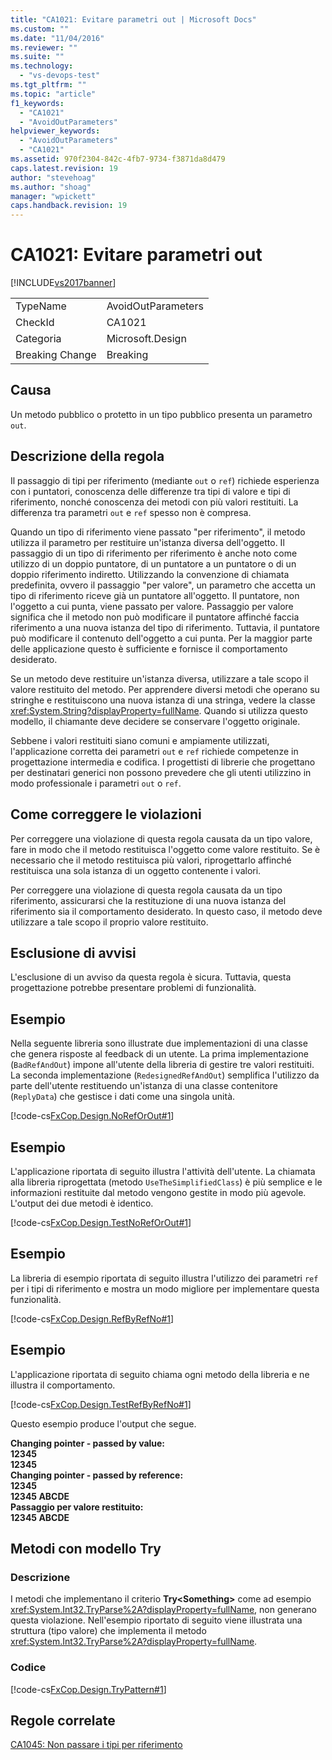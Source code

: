 ```yaml
---
title: "CA1021: Evitare parametri out | Microsoft Docs"
ms.custom: ""
ms.date: "11/04/2016"
ms.reviewer: ""
ms.suite: ""
ms.technology: 
  - "vs-devops-test"
ms.tgt_pltfrm: ""
ms.topic: "article"
f1_keywords: 
  - "CA1021"
  - "AvoidOutParameters"
helpviewer_keywords: 
  - "AvoidOutParameters"
  - "CA1021"
ms.assetid: 970f2304-842c-4fb7-9734-f3871da8d479
caps.latest.revision: 19
author: "stevehoag"
ms.author: "shoag"
manager: "wpickett"
caps.handback.revision: 19
---
```

# CA1021: Evitare parametri out
[!INCLUDE[vs2017banner](../code-quality/includes/vs2017banner.md)]

|||  
|-|-|  
|TypeName|AvoidOutParameters|  
|CheckId|CA1021|  
|Categoria|Microsoft.Design|  
|Breaking Change|Breaking|  
  
## Causa  
 Un metodo pubblico o protetto in un tipo pubblico presenta un parametro `out`.  
  
## Descrizione della regola  
 Il passaggio di tipi per riferimento \(mediante `out` o `ref`\) richiede esperienza con i puntatori, conoscenza delle differenze tra tipi di valore e tipi di riferimento, nonché conoscenza dei metodi con più valori restituiti.  La differenza tra parametri `out` e `ref` spesso non è compresa.  
  
 Quando un tipo di riferimento viene passato "per riferimento", il metodo utilizza il parametro per restituire un'istanza diversa dell'oggetto.  Il passaggio di un tipo di riferimento per riferimento è anche noto come utilizzo di un doppio puntatore, di un puntatore a un puntatore o di un doppio riferimento indiretto.  Utilizzando la convenzione di chiamata predefinita, ovvero il passaggio "per valore", un parametro che accetta un tipo di riferimento riceve già un puntatore all'oggetto.  Il puntatore, non l'oggetto a cui punta, viene passato per valore.  Passaggio per valore significa che il metodo non può modificare il puntatore affinché faccia riferimento a una nuova istanza del tipo di riferimento.  Tuttavia, il puntatore può modificare il contenuto dell'oggetto a cui punta.  Per la maggior parte delle applicazione questo è sufficiente e fornisce il comportamento desiderato.  
  
 Se un metodo deve restituire un'istanza diversa, utilizzare a tale scopo il valore restituito del metodo.  Per apprendere diversi metodi che operano su stringhe e restituiscono una nuova istanza di una stringa, vedere la classe <xref:System.String?displayProperty=fullName>.  Quando si utilizza questo modello, il chiamante deve decidere se conservare l'oggetto originale.  
  
 Sebbene i valori restituiti siano comuni e ampiamente utilizzati, l'applicazione corretta dei parametri `out` e `ref` richiede competenze in progettazione intermedia e codifica.  I progettisti di librerie che progettano per destinatari generici non possono prevedere che gli utenti utilizzino in modo professionale i parametri `out` o `ref`.  
  
## Come correggere le violazioni  
 Per correggere una violazione di questa regola causata da un tipo valore, fare in modo che il metodo restituisca l'oggetto come valore restituito.  Se è necessario che il metodo restituisca più valori, riprogettarlo affinché restituisca una sola istanza di un oggetto contenente i valori.  
  
 Per correggere una violazione di questa regola causata da un tipo riferimento, assicurarsi che la restituzione di una nuova istanza del riferimento sia il comportamento desiderato.  In questo caso, il metodo deve utilizzare a tale scopo il proprio valore restituito.  
  
## Esclusione di avvisi  
 L'esclusione di un avviso da questa regola è sicura.  Tuttavia, questa progettazione potrebbe presentare problemi di funzionalità.  
  
## Esempio  
 Nella seguente libreria sono illustrate due implementazioni di una classe che genera risposte al feedback di un utente.  La prima implementazione \(`BadRefAndOut`\) impone all'utente della libreria di gestire tre valori restituiti.  La seconda implementazione \(`RedesignedRefAndOut`\) semplifica l'utilizzo da parte dell'utente restituendo un'istanza di una classe contenitore \(`ReplyData`\) che gestisce i dati come una singola unità.  
  
 [!code-cs[FxCop.Design.NoRefOrOut#1](../code-quality/codesnippet/CSharp/ca1021-avoid-out-parameters_1.cs)]  
  
## Esempio  
 L'applicazione riportata di seguito illustra l'attività dell'utente.  La chiamata alla libreria riprogettata \(metodo `UseTheSimplifiedClass`\) è più semplice e le informazioni restituite dal metodo vengono gestite in modo più agevole.  L'output dei due metodi è identico.  
  
 [!code-cs[FxCop.Design.TestNoRefOrOut#1](../code-quality/codesnippet/CSharp/ca1021-avoid-out-parameters_2.cs)]  
  
## Esempio  
 La libreria di esempio riportata di seguito illustra l'utilizzo dei parametri `ref` per i tipi di riferimento e mostra un modo migliore per implementare questa funzionalità.  
  
 [!code-cs[FxCop.Design.RefByRefNo#1](../code-quality/codesnippet/CSharp/ca1021-avoid-out-parameters_3.cs)]  
  
## Esempio  
 L'applicazione riportata di seguito chiama ogni metodo della libreria e ne illustra il comportamento.  
  
 [!code-cs[FxCop.Design.TestRefByRefNo#1](../code-quality/codesnippet/CSharp/ca1021-avoid-out-parameters_4.cs)]  
  
 Questo esempio produce l'output che segue.  
  
  **Changing pointer \- passed by value:**  
**12345**  
**12345**  
**Changing pointer \- passed by reference:**  
**12345**  
**12345 ABCDE**  
**Passaggio per valore restituito:**  
**12345 ABCDE**   
## Metodi con modello Try  
  
### Descrizione  
 I metodi che implementano il criterio **Try\<Something\>** come ad esempio <xref:System.Int32.TryParse%2A?displayProperty=fullName>, non generano questa violazione.  Nell'esempio riportato di seguito viene illustrata una struttura \(tipo valore\) che implementa il metodo <xref:System.Int32.TryParse%2A?displayProperty=fullName>.  
  
### Codice  
 [!code-cs[FxCop.Design.TryPattern#1](../code-quality/codesnippet/CSharp/ca1021-avoid-out-parameters_5.cs)]  
  
## Regole correlate  
 [CA1045: Non passare i tipi per riferimento](../code-quality/ca1045-do-not-pass-types-by-reference.md)